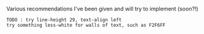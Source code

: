 Various recommendations I've been given and will try to implement (soon?!)

```
TODO : try line-height 29, text-align left
try something less-white for walls of text, such as F2F6FF
```
